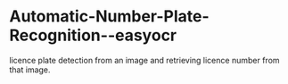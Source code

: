 # Automatic-Number-Plate-Recognition--easyocr
licence plate detection from an image and retrieving licence number from that image.
